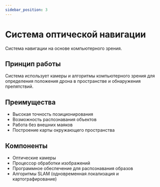 ```yaml
---
sidebar_position: 3
---
```


# Система оптической навигации

Система навигации на основе компьютерного зрения.

## Принцип работы

Система использует камеры и алгоритмы компьютерного зрения для определения положения дрона в пространстве и обнаружения препятствий.

## Преимущества

- Высокая точность позиционирования
- Возможность распознавания объектов
- Работа без внешних маяков
- Построение карты окружающего пространства

## Компоненты

- Оптические камеры
- Процессор обработки изображений
- Программное обеспечение для распознавания образов
- Алгоритмы SLAM (одновременная локализация и картографирование) 